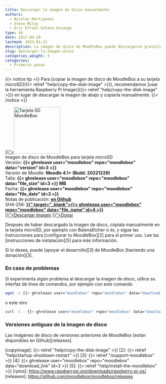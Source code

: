 ```yaml
---
title: Descargar la imagen de disco manualmente
authors:
  - Nicolas Martignoni
  - Steve Miley
  - Eric Efrain Solano-Uscanga
type: kb
date: 2017-04-20
lastmod: 2023-01-12
description: La imagen de disco de MoodleBox puede descargarse gratuitamente desde esta página.
slug: descargar-la-imagen-disco
categories_weight: 3
categories:
  - Primeros pasos
---
```


{{< notice tip >}}
Para [copiar la imagen de disco de MoodleBox a su tarjeta microSD]({{< relref "help/copy-the-disk-image" >}}), recomendamos [usar la herramienta Raspberry Pi Imager]({{< relref "help/copy-the-disk-image" >}}) en lugar de descargar la imagen de abajo y copiarla manualmente.
{{< /notice >}}

<div class="downloads row gx-0">
  <div class="image-icon text-center col-sm-3">
    <a class="piwik_download" href="{{< ghrelease user="moodlebox" repo="moodlebox" data="download_link" id=3 >}}"><img alt="Tarjeta SD MoodleBox" src="/img/media/moodlebox-sdcard.png" width="150" height="150"></a>
  </div>
  <div class="image-info col-sm-9">
    <div class="image-description">
      Imagen de disco de MoodleBox para tarjeta microSD
    </div>
    <div class="image-details">
      Versión: <strong>{{< ghrelease user="moodlebox" repo="moodlebox" data="version" id=3 >}}</strong>
    </div>
    <div class="image-details">
      Versión de Moodle: <strong>Moodle 4.1+ (Build: 20221229)</strong>
    </div>
    <div class="image-details">
      Talla: <strong>{{< ghrelease user="moodlebox" repo="moodlebox" data="file_size" id=3 >}} MB</strong>
    </div>
    <div class="image-details">
      Fecha: <strong>{{< ghrelease user="moodlebox" repo="moodlebox" data="file_date" id=3 >}}</strong>
    </div>
    <div class="image-details">
      Notas de publicación: <strong><a href="https://github.com/moodlebox/moodlebox/blob/main/CHANGELOG.md" target="_blank">en Github</a></strong>
    </div>
    <div class="image-details">
      SHA-256: <strong><a href="{{< ghrelease user="moodlebox" repo="moodlebox" data="download_link" id=4 >}}" target="_blank">{{< ghrelease user="moodlebox" repo="moodlebox" data="file_name" id=4 >}}</a></strong>
    </div>
    <div class="image-download-links">
      <a class="btn dl-zip piwik_download" href="{{< ghrelease user="moodlebox" repo="moodlebox" data="download_link" id=3 >}}"><i class="fa fa-download" aria-hidden="true"></i>Descargar imagen</a>
      <a class="btn" href="{{< relref "/support-moodlebox" >}}"><i class="fa fa-heart" aria-hidden="true"></i>Donar</a>
    </div>
  </div>
</div>

Después de haber descargado la imagen de disco, cópiala manualmente en la tarjeta microSD, por ejemplo con BalenaEtcher o `dd`, y sigue las instrucciones para [configurar tu MoodleBox][2] para el primer uso. Lee las [instrucciones de instalación][5] para más información.

Si lo desea, puede [apoyar el desarrollo][3] de MoodleBox [haciendo una donación][3].

### En caso de problemas

Si experimenta algún problema al descargar la imagen de disco, utilice su interfaz de línea de comandos, por ejemplo con este comando

```bash
wget -c {{< ghrelease user="moodlebox" repo="moodlebox" data="download_link" id=3 >}}
```

o este otro

```bash
curl -C - {{< ghrelease user="moodlebox" repo="moodlebox" data="download_link" id=3 >}}
```

### Versiones antiguas de la imagen de disco

Las imágenes de disco de versiones anteriores de MoodleBox [están disponibles en Github][releases].

 [copyimage]: {{< relref "help/copy-the-disk-image" >}}
 [2]: {{< relref "help/startup-shutdown-restart" >}}
 [3]: {{< relref "/support-moodlebox" >}}
 [4]: {{< ghrelease user="moodlebox" repo="moodlebox" data="download_link" id=3 >}}
 [5]: {{< relref "help/install-the-moodlebox" >}}
 [rpios]: https://www.raspberrypi.org/downloads/raspberry-pi-os/
 [releases]: https://github.com/moodlebox/moodlebox/releases
